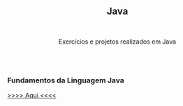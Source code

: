 <h2 align="center"> Java </h2>
<br>
<p align="center"> Exercícios e projetos realizados em Java </p>
<br><br>
<h3> Fundamentos da Linguagem Java </h3>
<a href="https://developer.ibm.com/br/tutorials/j-introtojava1/#:~:text=A%20sintaxe%20Java%20permite%20coment%C3%A1rios,adjacentes%20para%20formar%20um%20bloco."> >>>> Aqui <<<< </a>
